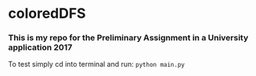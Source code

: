 # coloredDFS

### This is my repo for the Preliminary Assignment in a University application 2017

To test simply cd into terminal and run: `python main.py`
